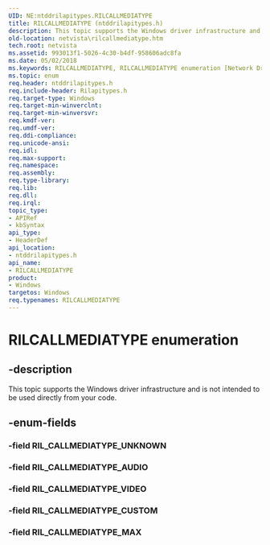 ```yaml
---
UID: NE:ntddrilapitypes.RILCALLMEDIATYPE
title: RILCALLMEDIATYPE (ntddrilapitypes.h)
description: This topic supports the Windows driver infrastructure and is not intended to be used directly from your code.
old-location: netvista\rilcallmediatype.htm
tech.root: netvista
ms.assetid: 993013f1-5026-4c30-b4df-958606adc8fa
ms.date: 05/02/2018
ms.keywords: RILCALLMEDIATYPE, RILCALLMEDIATYPE enumeration [Network Drivers Starting with Windows Vista], RIL_CALLMEDIATYPE_AUDIO, RIL_CALLMEDIATYPE_CUSTOM, RIL_CALLMEDIATYPE_MAX, RIL_CALLMEDIATYPE_VIDEO, netvista.rilcallmediatype, ntddrilapitypes/RILCALLMEDIATYPE, ntddrilapitypes/RIL_CALLMEDIATYPE_AUDIO, ntddrilapitypes/RIL_CALLMEDIATYPE_CUSTOM, ntddrilapitypes/RIL_CALLMEDIATYPE_MAX, ntddrilapitypes/RIL_CALLMEDIATYPE_VIDEO
ms.topic: enum
req.header: ntddrilapitypes.h
req.include-header: Rilapitypes.h
req.target-type: Windows
req.target-min-winverclnt: 
req.target-min-winversvr: 
req.kmdf-ver: 
req.umdf-ver: 
req.ddi-compliance: 
req.unicode-ansi: 
req.idl: 
req.max-support: 
req.namespace: 
req.assembly: 
req.type-library: 
req.lib: 
req.dll: 
req.irql: 
topic_type:
- APIRef
- kbSyntax
api_type:
- HeaderDef
api_location:
- ntddrilapitypes.h
api_name:
- RILCALLMEDIATYPE
product:
- Windows
targetos: Windows
req.typenames: RILCALLMEDIATYPE
---
```


# RILCALLMEDIATYPE enumeration


## -description


This topic supports the Windows driver infrastructure and is not intended to be used directly from your code.


## -enum-fields




### -field RIL_CALLMEDIATYPE_UNKNOWN


### -field RIL_CALLMEDIATYPE_AUDIO


### -field RIL_CALLMEDIATYPE_VIDEO


### -field RIL_CALLMEDIATYPE_CUSTOM


### -field RIL_CALLMEDIATYPE_MAX

